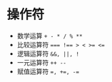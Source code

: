 # 操作符

* 数学运算 `+ - * / % **`
* 比较运算符 `=== !== > < >= <=`
* 逻辑运算符 `&&, ||, !`
* 一元运算符 `++ --`
* 赋值运算符 `=, +=, -=`
